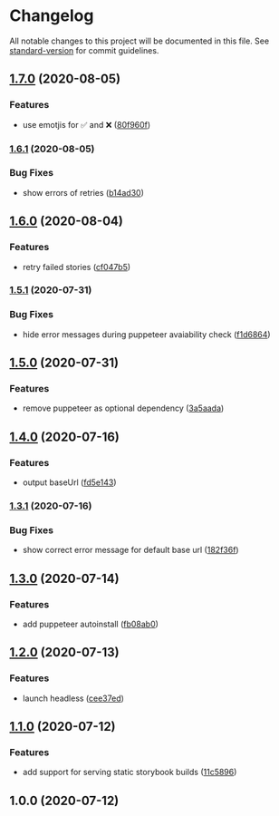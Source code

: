 # Changelog

All notable changes to this project will be documented in this file. See [standard-version](https://github.com/conventional-changelog/standard-version) for commit guidelines.

## [1.7.0](https://github.com/jantimon/storybook-puppeteer/compare/v1.6.1...v1.7.0) (2020-08-05)


### Features

* use emotjis for ✅ and ❌ ([80f960f](https://github.com/jantimon/storybook-puppeteer/commit/80f960f1f1e25eac3521e1accc7b9b0604c98290))

### [1.6.1](https://github.com/jantimon/storybook-puppeteer/compare/v1.6.0...v1.6.1) (2020-08-05)


### Bug Fixes

* show errors of retries ([b14ad30](https://github.com/jantimon/storybook-puppeteer/commit/b14ad30bc26bbacfebdb774037949edb0b829bc0))

## [1.6.0](https://github.com/jantimon/storybook-puppeteer/compare/v1.5.1...v1.6.0) (2020-08-04)


### Features

* retry failed stories ([cf047b5](https://github.com/jantimon/storybook-puppeteer/commit/cf047b508e2dc50b32576b9e2c72476a872efc25))

### [1.5.1](https://github.com/jantimon/storybook-puppeteer/compare/v1.5.0...v1.5.1) (2020-07-31)


### Bug Fixes

* hide error messages during puppeteer avaiability check ([f1d6864](https://github.com/jantimon/storybook-puppeteer/commit/f1d6864c5c7bb75035464e0674cd4cd06c1eb25c))

## [1.5.0](https://github.com/jantimon/storybook-puppeteer/compare/v1.4.0...v1.5.0) (2020-07-31)


### Features

* remove puppeteer as optional dependency ([3a5aada](https://github.com/jantimon/storybook-puppeteer/commit/3a5aada61f9a08b70a1c2837c3103492c9b7bbc5))

## [1.4.0](https://github.com/jantimon/storybook-puppeteer/compare/v1.3.1...v1.4.0) (2020-07-16)


### Features

* output baseUrl ([fd5e143](https://github.com/jantimon/storybook-puppeteer/commit/fd5e143d20ef47982f8a4aebda798264d927dea4))

### [1.3.1](https://github.com/jantimon/storybook-puppeteer/compare/v1.3.0...v1.3.1) (2020-07-16)


### Bug Fixes

* show correct error message for default base url ([182f36f](https://github.com/jantimon/storybook-puppeteer/commit/182f36f7b0663ed68a4b3574cb88fbc7d2104395))

## [1.3.0](https://github.com/jantimon/storybook-puppeteer/compare/v1.2.0...v1.3.0) (2020-07-14)


### Features

* add puppeteer autoinstall ([fb08ab0](https://github.com/jantimon/storybook-puppeteer/commit/fb08ab024684a4efd9788bb4ddefc66157c5a4dc))

## [1.2.0](https://github.com/jantimon/storybook-puppeteer/compare/v1.1.0...v1.2.0) (2020-07-13)


### Features

* launch headless ([cee37ed](https://github.com/jantimon/storybook-puppeteer/commit/cee37edf79d54d4f910dfa088520123d784567d8))

## [1.1.0](https://github.com/jantimon/storybook-puppeteer/compare/v1.0.0...v1.1.0) (2020-07-12)


### Features

* add support for serving static storybook builds ([11c5896](https://github.com/jantimon/storybook-puppeteer/commit/11c5896abd1af5e011a81a80a8b0069fabb1c723))

## 1.0.0 (2020-07-12)
